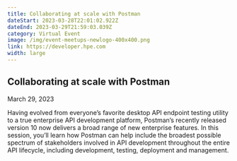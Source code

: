 ```yaml
---
title: Collaborating at scale with Postman
dateStart: 2023-03-28T22:01:02.922Z
dateEnd: 2023-03-29T21:59:03.039Z
category: Virtual Event
image: /img/event-meetups-newlogo-400x400.png
link: https://developer.hpe.com
width: large
---
```

## Collaborating at scale with Postman

March 29, 2023

Having evolved from everyone’s favorite desktop API endpoint testing utility to a true enterprise API development platform, Postman’s recently released version 10 now delivers a broad range of new enterprise features. In this session, you’ll learn how Postman can help include the broadest possible spectrum of stakeholders involved in API development throughout the entire API lifecycle, including development, testing, deployment and management.